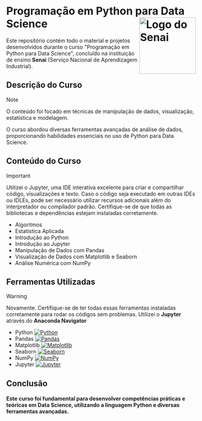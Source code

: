 # Programação em Python para Data Science <a href="https://sp.senai.br" target="_blank"><img src="https://upload.wikimedia.org/wikipedia/commons/thumb/8/8c/SENAI_S%C3%A3o_Paulo_logo.png/1200px-SENAI_S%C3%A3o_Paulo_logo.png" alt="Logo do Senai" width="150" align="right"/></a>

Este repositório contém todo o material e projetos desenvolvidos durante o curso "Programação em Python para Data Science", concluído na instituição de ensino **Senai** (Serviço Nacional de Aprendizagem Industrial).

## Descrição do Curso

> [!NOTE]
> O conteúdo foi focado em técnicas de manipulação de dados, visualização, estatística e modelagem.

O curso abordou diversas ferramentas avançadas de análise de dados, proporcionando habilidades essenciais no uso de Python para Data Science.

## Conteúdo do Curso

> [!IMPORTANT]
> Utilizei o Jupyter, uma IDE interativa excelente para criar e compartilhar código, visualizações e texto. Caso o código seja executado em outras IDEs ou IDLEs, pode ser necessário utilizar recursos adicionais além do interpretador ou compilador padrão. Certifique-se de que todas as bibliotecas e dependências estejam instaladas corretamente.

- Algoritmos
- Estatística Aplicada
- Introdução ao Python
- Introdução ao Jupyter
- Manipulação de Dados com Pandas
- Visualização de Dados com Matplotlib e Seaborn
- Análise Numérica com NumPy

## Ferramentas Utilizadas

> [!WARNING]
> Novamente. Certifique-se de ter todas essas ferramentas instaladas corretamente para rodar os códigos sem problemas. Utilizei o **Jupyter** através do **Anaconda Navigator**

- Python [![Python](https://img.shields.io/badge/-Python-333333?style=flat&logo=Python)](https://www.python.org/)
- Pandas [![Pandas](https://img.shields.io/badge/-Pandas-333333?style=flat&logo=Pandas)](https://pandas.pydata.org/)
- Matplotlib [![Matplotlib](https://img.shields.io/badge/-Matplotlib-333333?style=flat&logo=Matplotlib)](https://matplotlib.org/)
- Seaborn [![Seaborn](https://img.shields.io/badge/-Seaborn-333333?style=flat&logo=Seaborn)](https://seaborn.pydata.org/)
- NumPy [![NumPy](https://img.shields.io/badge/-NumPy-333333?style=flat&logo=NumPy)](https://numpy.org/)
- Jupyter [![Jupyter](https://img.shields.io/badge/-Jupyter-333333?style=flat&logo=Jupyter)](https://jupyter.org/)

## Conclusão

#### Este curso foi fundamental para desenvolver competências práticas e teóricas em Data Science, utilizando a linguagem Python e diversas ferramentas avançadas.
